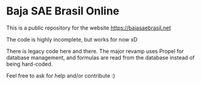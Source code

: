 # Baja SAE Brasil Online

This is a public repository for the website https://bajasaebrasil.net

The code is highly incomplete, but works for now xD

There is legacy code here and there. The major revamp uses Propel for database management, and formulas are read from the database instead of being hard-coded.

Feel free to ask for help and/or contribute :)
